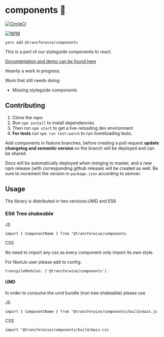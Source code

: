 components 🎉
============

[![CircleCI](https://circleci.com/gh/transferwise/components.svg?style=shield&circle-token=07708b37b1b85d567cf1c25ad7d7fde9fbd165c0)](https://circleci.com/gh/transferwise/components)

[![NPM](https://badge.fury.io/js/%40transferwise%2Fcomponents.svg)](https://www.npmjs.com/package/@transferwise/components)

`yarn add @transferwise/components`

This is a port of our styleguide components to react.

[Documentation and demo can be found here](https://transferwise.github.io/components/)

Heavily a work in progress.

Work that still needs doing:
- Missing styleguide components

## Contributing

1. Clone the repo
2. Run `npm install` to install dependencies. 
3. Then run `npm start` to get a live-reloading dev environment
4. **For tests** run `npm run test:watch` to run livereloading tests.


Add components in feature branches, before creating a pull request **update changelog and semantic version** so the branch will be deployed and can be shared.

Docs will be automatically deployed when merging to master, and a new npm release (with corresponding github release) will be created as well. Be sure to increment the version in `package.json` according to semver.


## Usage
The library is distributed in two versions:UMD and ES6

### ES6 Tree shakeable
JS

    import { ComponentName } from "@transferwise/components

CSS

No need to import any css as every component only import its own style.

For NextJs user please add to config:

    transpileModules: ['@transferwise/components']


#### UMD

In order to consume the umd bundle (non tree shakeable) please use 

JS

    import { ComponentName } from "@transferwise/components/build/main.js

CSS

    import "@transferwise/components/build/main.css
